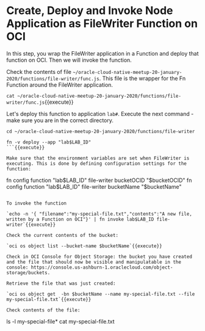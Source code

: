 # Create, Deploy and Invoke Node Application as FileWriter Function on OCI

In this step, you wrap the FileWriter application in a Function and deploy that function on OCI. Then we will invoke the function.

Check the contents of file `~/oracle-cloud-native-meetup-20-january-2020/functions/file-writer/func.js`. This file is the wrapper for the Fn Function around the FileWriter application.

`cat ~/oracle-cloud-native-meetup-20-january-2020/functions/file-writer/func.js`{{execute}}

Let's deploy this function to application `lab#`. Execute the next command - make sure you are in the correct directory.

```
cd ~/oracle-cloud-native-meetup-20-january-2020/functions/file-writer

fn -v deploy --app "lab$LAB_ID"
```{{execute}}

Make sure that the environment variables are set when FileWriter is executing. This is done by defining configuration settings for the function:
```
fn config function "lab$LAB_ID" file-writer bucketOCID "$bucketOCID"
fn config function "lab$LAB_ID" file-writer bucketName "$bucketName"
```{{execute}}

To invoke the function

`echo -n '{ "filename":"my-special-file.txt","contents":"A new file, written by a Function on OCI"}' | fn invoke lab$LAB_ID file-writer`{{execute}}

Check the current contents of the bucket:

`oci os object list --bucket-name $bucketName`{{execute}}

Check in OCI Console for Object Storage: the bucket you have created and the file that should now be visible and manipulatable in the console: https://console.us-ashburn-1.oraclecloud.com/object-storage/buckets.

Retrieve the file that was just created:

`oci os object get  -bn $bucketName --name my-special-file.txt --file my-special-file.txt`{{execute}}

Check contents of the file:
```
ls -l my-special-file*
cat my-special-file.txt
```{{execute}}



